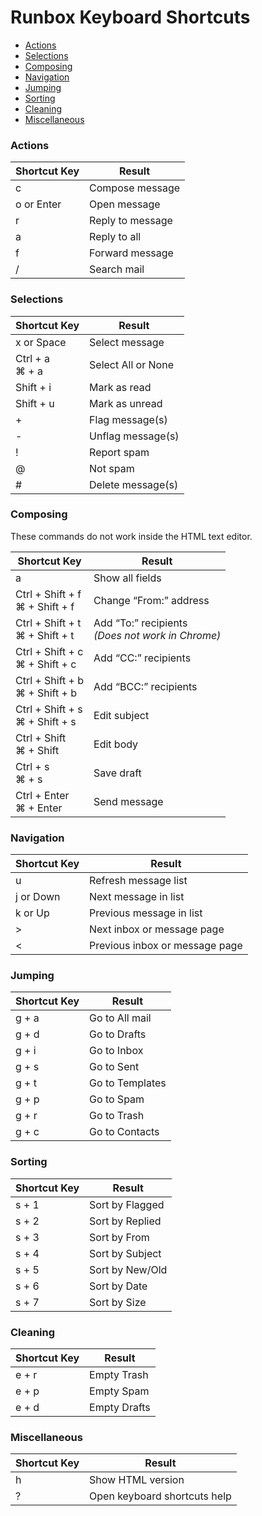 # Runbox Keyboard Shortcuts

* [Actions](#actions)
* [Selections](#selections)
* [Composing](#composing)
* [Navigation](#navigation)
* [Jumping](#jumping)
* [Sorting](#sorting)
* [Cleaning](#cleaning)
* [Miscellaneous](#miscellaneous)

### Actions

Shortcut Key      | Result
----------------- | ----------------
c                 | Compose message
o or Enter        | Open message
r                 | Reply to message
a                 | Reply to all
f                 | Forward message
/                 | Search mail

### Selections

Shortcut Key       | Result
------------------ | ----------------
x or Space         | Select message
Ctrl + a<br>⌘ + a | Select All or None
Shift + i          | Mark as read
Shift + u          | Mark as unread
+                  | Flag message(s)
-                  | Unflag message(s)
!                  | Report spam
@                  | Not spam
#                  | Delete message(s)

### Composing

These commands do not work inside the HTML text editor.

Shortcut Key 					  | Result
--------------------------------- | ----------------------
a                                 | Show all fields
Ctrl + Shift + f<br>⌘ + Shift + f | Change &ldquo;From:&rdquo; address
Ctrl + Shift + t<br>⌘ + Shift + t | Add &ldquo;To:&rdquo; recipients<br>*(Does not work in Chrome)*
Ctrl + Shift + c<br>⌘ + Shift + c | Add &ldquo;CC:&rdquo; recipients
Ctrl + Shift + b<br>⌘ + Shift + b | Add &ldquo;BCC:&rdquo; recipients
Ctrl + Shift + s<br>⌘ + Shift + s | Edit subject
Ctrl + Shift<br>⌘ + Shift         | Edit body
Ctrl + s<br>⌘ + s                 | Save draft
Ctrl + Enter<br>⌘ + Enter         | Send message

### Navigation

Shortcut Key      | Result
----------------- | ----------------------
u                 | Refresh message list
j or Down         | Next message in list
k or Up           | Previous message in list
&#62;             | Next inbox or message page
&#60;             | Previous inbox or message page
 
### Jumping

Shortcut Key | Result
------------ | ---------------
g + a        | Go to All mail
g + d        | Go to Drafts
g + i        | Go to Inbox
g + s        | Go to Sent
g + t        | Go to Templates
g + p        | Go to Spam
g + r        | Go to Trash
g + c        | Go to Contacts

### Sorting

Shortcut Key | Result
------------ | ---------------
s + 1        | Sort by Flagged
s + 2        | Sort by Replied
s + 3        | Sort by From
s + 4        | Sort by Subject
s + 5        | Sort by New/Old
s + 6        | Sort by Date
s + 7        | Sort by Size
 
### Cleaning

Shortcut Key | Result
------------ | ---------------
e + r        | Empty Trash
e + p        | Empty Spam
e + d        | Empty Drafts
 
### Miscellaneous

Shortcut Key | Result
------------ | ---------------
h            | Show HTML version
?            | Open keyboard shortcuts help
